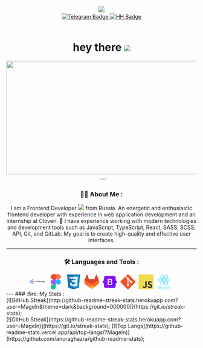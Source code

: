 <div id="header" align="center">
  <img src="https://media.giphy.com/media/M9gbBd9nbDrOTu1Mqx/giphy.gif" width="100"/>

<div id="badges">
<a href="https://t.me/mageln"> 
  <img src="https://img.shields.io/badge/Telegram-blue?style=for-the-badge&logo=Telegram&logoColor=white" alt="Telegram Badge"/>
</a>
  <a href="https://krasnodar.hh.ru/resume/dc361978ff0d7f2ea50039ed1f6d4f53777276">
  <img src="https://img.shields.io/badge/Headhunter.ru-darkred?style=for-the-badge&logo=Headhunter.ru&logoColor=white" alt="HH Badge"/>
  </a>
</div>
<div>
<img src="https://komarev.com/ghpvc/?username=your-github-username&style=flat-square&color=blue" alt=""/>
</div>
<h1>
  hey there
  <img src="https://media.giphy.com/media/hvRJCLFzcasrR4ia7z/giphy.gif" width="30px"/>
</h1>
</div>
<div align="center">
  <img src="https://media.giphy.com/media/dWesBcTLavkZuG35MI/giphy.gif" width="600" height="300"/>&nbsp
  ---
  <div>
    
  ### :man_technologist: About Me :
I am a Frontend Developer <img src="https://media.giphy.com/media/WUlplcMpOCEmTGBtBW/giphy.gif" width="30"> from Russia.
An energetic and enthusiastic frontend developer with experience in web application development and an internship at Cloveri. 
:triumph: I have experience working with modern technologies and development tools such as JavaScript, TypeScript, React, SASS, SCSS, API, Git, and GitLab. My goal is to create high-quality and effective user interfaces.
  </div>

---
### :hammer_and_wrench: Languages and Tools :
<div>
<img src="https://github.com/devicons/devicon/blob/master/icons/antdesign/antdesign-plain-wordmark.svg"width="40" height="40"/>&nbsp
<img src="https://github.com/devicons/devicon/blob/master/icons/figma/figma-original.svg"width="40" height="40"/>&nbsp
<img src="https://github.com/devicons/devicon/blob/master/icons/css3/css3-original.svg"width="40" height="40"/>&nbsp
<img src="https://github.com/devicons/devicon/blob/master/icons/gitlab/gitlab-original.svg"width="40" height="40"/>&nbsp
<img src="https://github.com/devicons/devicon/blob/master/icons/bootstrap/bootstrap-original.svg"width="40" height="40"/>&nbsp
<img src= "https://github.com/devicons/devicon/blob/master/icons/git/git-original.svg"width="40" height="40"/>&nbsp
  <img src = "https://github.com/devicons/devicon/blob/master/icons/javascript/javascript-original.svg" width="40" height="40"/>&nbsp
  <img src = "https://github.com/devicons/devicon/blob/master/icons/react/react-original-wordmark.svg"width="40" height="40"/>&nbsp
</div>
</div>
<div>
  ---
### :fire: My Stats :
  <div>
[![GitHub Streak](http://github-readme-streak-stats.herokuapp.com?user=Mageln&theme=dark&background=000000)](https://git.io/streak-stats);
</div>
[![GitHub Streak](https://github-readme-streak-stats.herokuapp.com?user=Mageln)](https://git.io/streak-stats);
  [![Top Langs](https://github-readme-stats.vercel.app/api/top-langs/?Mageln)](https://github.com/anuraghazra/github-readme-stats);
</div>
